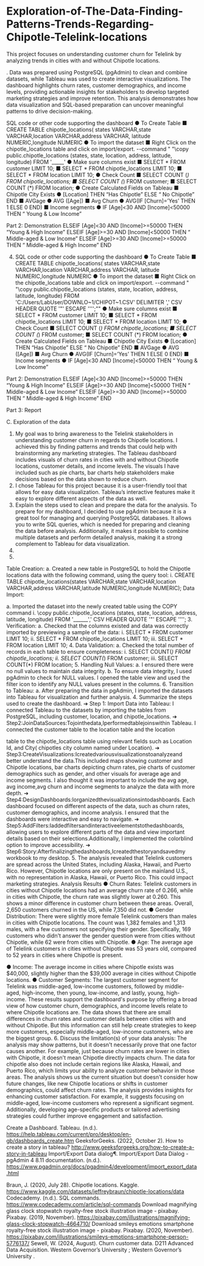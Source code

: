 # Exploration-of-The-Data-Finding-Patterns-Trends-Regarding-Chipotle-Telelink-locations
This project focuses on understanding customer churn for Telelink by analyzing trends in cities with and without Chipotle locations. 

. Data was prepared using PostgreSQL (pgAdmin) to clean and combine datasets, while Tableau was used to create interactive visualizations. 
The dashboard highlights churn rates, customer demographics, and income levels, providing actionable insights for stakeholders to develop targeted 
marketing strategies and improve retention. This analysis demonstrates how data visualization and SQL-based preparation can uncover meaningful
patterns to drive decision-making.

SQL code or other code supporting the dashboard
● To Create Table
■ CREATE TABLE chipotle_locations(
states VARCHAR,state VARCHAR,location VARCHAR,address VARCHAR,
latitude NUMERIC,longitude NUMERIC
● To import the dataset
■ Right Click on the chipotle_locations table and click on import/export.
--command " "\\copy public.chipotle_locations (states, state, location, address, latitude, longitude) FROM '_____'
● Make sure columns exist
■ SELECT *
FROM customer LIMIT 10;
■ SELECT *
FROM chipotle_locations LIMIT 10;
■ SELECT *
FROM location LIMIT 10;
● Check Count
■ SELECT COUNT (*)
FROM chipotle_locations;
■ SELECT COUNT (*)
FROM customer;
■ SELECT COUNT (*)
FROM location;
● Create Calculated Fields on Tableau
■ Chipotle City Exists
● [Location] THEN “Has Chipotle” ELSE “ No Chipotle” END
■ AVGage
● AVG ([Age])
■ Avg Churn
● AVG(IF [Churn]=’Yes’ THEN 1 ELSE 0 END)
■ Income segments
● IF [Age]<30 AND [Income]<50000 THEN “ Young & Low
Income”
     
Part 2: Demonstration
ELSEIF [Age]<30 AND [Income]>=50000 THEN “Young & High Income”
ELSEIF [Age]>=30 AND [Income]<50000 THEN “ Middle-aged & Low Income”
ELSEIF [Age]>=30 AND [Income]>=50000 THEN “ Middle-aged & High Income” END


4. SQL code or other code supporting the dashboard
● To Create Table
■ CREATE TABLE chipotle_locations(
states VARCHAR,state VARCHAR,location VARCHAR,address VARCHAR,
latitude NUMERIC,longitude NUMERIC
● To import the dataset
■ Right Click on the chipotle_locations table and click on import/export.
--command " "\\copy public.chipotle_locations (states, state, location, address, latitude, longitude) FROM 'C:/Users/LabUser/DOWNLO~1/CHIPOT~1.CSV' DELIMITER ',' CSV HEADER QUOTE '\"' ESCAPE '''';""
● Make sure columns exist
■ SELECT *
FROM customer LIMIT 10;
■ SELECT *
FROM chipotle_locations LIMIT 10;
■ SELECT *
FROM location LIMIT 10;
● Check Count
■ SELECT COUNT (*)
FROM chipotle_locations;
■ SELECT COUNT (*)
FROM customer;
■ SELECT COUNT (*)
FROM location;
● Create Calculated Fields on Tableau
■ Chipotle City Exists
● [Location] THEN “Has Chipotle” ELSE “ No Chipotle” END
■ AVGage
● AVG ([Age])
■ Avg Churn
● AVG(IF [Churn]=’Yes’ THEN 1 ELSE 0 END)
■ Income segments
● IF [Age]<30 AND [Income]<50000 THEN “ Young & Low
Income”
     
 Part 2: Demonstration
ELSEIF [Age]<30 AND [Income]>=50000 THEN “Young & High Income”
ELSEIF [Age]>=30 AND [Income]<50000 THEN “ Middle-aged & Low Income”
ELSEIF [Age]>=30 AND [Income]>=50000 THEN “ Middle-aged & High Income” END

Part 3: Report

C. Exploration of the data
1. My goal was to bring awareness to the Telelink stakeholders in understanding
customer churn in regards to Chipotle locations. I achieved this by finding patterns and trends that could help with brainstorming any marketing strategies. The Tableau dashboard includes visuals of churn rates in cities with and without Chipotle locations, customer details, and income levels. The visuals I have included such as pie charts, bar charts help stakeholders make decisions based on the data shown to reduce churn.
2. I chose Tableau for this project because it is a user-friendly tool that allows for easy data visualization. Tableau’s interactive features make it easy to explore different aspects of the data as well.
3. Explain the steps used to clean and prepare the data for the analysis.
To prepare for my dashboard, I decided to use pgAdmin because it is a great tool for managing and querying PostgreSQL databases. It allows you to write SQL queries, which is needed for preparing and cleaning the data before analysis. Additionally, it makes it possible to combine multiple datasets and perform detailed analysis, making it a strong complement to Tableau for data visualization.
  1.
2.
Table Creation:
a. Created a new table in PostgreSQL to hold the Chipotle locations data with the following command, using the query tool:
i. CREATE TABLE chipotle_locations(states VARCHAR,state VARCHAR,location VARCHAR,address VARCHAR,latitude NUMERIC,longitude NUMERIC);
Data Import:

 a. Imported the dataset into the newly created table using the COPY command
i. \copy public.chipotle_locations (states, state, location, address, latitude, longitude) FROM '______',' CSV HEADER QUOTE '\"' ESCAPE '''';
3. Verification:
a. Checked that the columns existed and data was correctly imported by previewing a sample of the data:
i. SELECT * FROM customer LIMIT 10;
ii. SELECT * FROM chipotle_locations LIMIT 10;
iii. SELECT * FROM location LIMIT 10;
4. Data Validation:
a. Checked the total number of records in each table to ensure completeness:
i. SELECT COUNT(*) FROM chipotle_locations;
ii. SELECT COUNT(*) FROM customer;
iii. SELECT COUNT(*) FROM location;
5. Handling Null Values:
a. I ensured there were no null values to maintain data integrity.
b. To ensure data integrity, I used pgAdmin to check for NULL values. I
opened the table view and used the filter icon to identify any NULL values present in the columns.
6. Transition to Tableau:
a. After preparing the data in pgAdmin, I imported the datasets into Tableau for visualization and further analysis.
4. Summarize the steps used to create the dashboard.
➔ Step 1: Import Data into Tableau: I connected Tableau to the datasets by
importing the tables from PostgreSQL, including customer, location, and
chipotle_locations.
➔ Step2:JoinDataSources:Tojointhedata,Iperformedtablejoinswithin
Tableau. I connected the customer table to the location table and the location

 table to the chipotle_locations table using relevant fields such as Location Id,
and City( chipotles city column named under Location).
➔ Step3:CreateVisualizations:Icreatedvariousvisualizationstoanalyzeand better understand the data.This included maps showing customer and Chipotle locations, bar charts depicting churn rates, pie charts of customer demographics such as gender, and other visuals for average age and income segments. I also thought it was important to include the avg age, avg income,avg churn and income segments to analyze the data with more depth.
➔ Step4:DesignDashboards:Iorganizedthevisualizationsintodashboards. Each dashboard focused on different aspects of the data, such as churn rates, customer demographics, and income analysis. I ensured that the dashboards were interactive and easy to navigate.
➔ Step5:AddFilters:Iaddedfiltersandinteractiveelementstothedashboards, allowing users to explore different parts of the data and view important details based on their selections.Additionally, I implemented the colorblind option to improve accessibility.
➔ Step6:Story:Afterfinalizingthedashboards,Icreatedthestoryandsavedmy workbook to my desktop.
5. The analysis revealed that Telelink customers are spread across the United States, including Alaska, Hawaii, and Puerto Rico. However, Chipotle locations are only present on the mainland U.S., with no representation in Alaska, Hawaii, or Puerto Rico. This could impact marketing strategies.
Analysis Results
● Churn Rates: Telelink customers in cities without Chipotle locations had
an average churn rate of 0.266, while in cities with Chipotle, the churn rate was slightly lower at 0.260. This shows a minor difference in customer churn between these areas. Overall, 2,650 customers churned in the US, while 7,350 did not.
● Gender Distribution: There were slightly more female Telelink customers than males in cities with Chipotle locations. The count was 1,382 females and 1,313 males, with a few customers not specifying their gender. Specifically, 169 customers who didn't answer the gender question were from cities without Chipotle, while 62 were from cities with Chipotle.
● Age: The average age of Telelink customers in cities without Chipotle was 53 years old, compared to 52 years in cities where Chipotle is present.
 
● Income: The average income in cities where Chipotle exists was $40,000, slightly higher than the $39,000 average in cities without Chipotle locations.
● Customer Segments: The largest customer segment for Telelink was middle-aged, low-income customers, followed by middle-aged, high-income, then young, low-income, and lastly, young, high-income.
These results support the dashboard's purpose by offering a broad view of how customer churn, demographics, and income levels relate to where Chipotle locations are. The data shows that there are small differences in churn rates and customer details between cities with and without Chipotle. But this information can still help create strategies to keep more customers, especially middle-aged, low-income customers, who are the biggest group.
6. Discuss the limitation(s) of your data analysis:
The analysis may show patterns, but it doesn't necessarily prove that one factor causes another. For example, just because churn rates are lower in cities with Chipotle, it doesn't mean Chipotle directly impacts churn.
The data for chipotle also does not include certain regions like Alaska, Hawaii, and Puerto Rico, which limits your ability to analyze customer behavior in those areas.
The analysis shows us the current situation but doesn't consider how future changes, like new Chipotle locations or shifts in customer demographics, could affect churn rates.
The analysis provides insights for enhancing customer satisfaction. For example, it suggests focusing on middle-aged, low-income customers who represent a significant segment. Additionally, developing age-specific products or tailored advertising strategies could further improve engagement and satisfaction.


Create a Dashboard. Tableau. (n.d.). https://help.tableau.com/current/pro/desktop/en-gb/dashboards_create.htm
GeeksforGeeks. (2022, October 2). How to create a story in tableau? http://www.geeksforgeeks.org/how-to-create-a-story-in-tableau
Import/Export Data dialog¶. Import/Export Data Dialog - pgAdmin 4 8.11 documentation. (n.d.). https://www.pgadmin.org/docs/pgadmin4/development/import_export_data.html



Braun, J. (2020, July 28). Chipotle locations. Kaggle. https://www.kaggle.com/datasets/jeffreybraun/chipotle-locations/data
Codecademy. (n.d.). SQL commands. https://www.codecademy.com/article/sql-commands
Download magnifying glass clock stopwatch royalty-free stock illustration image - pixabay. Pixabay. (2019, November). https://pixabay.com/illustrations/magnifying-glass-clock-stopwatch-4664710/
Download smileys emotions smartphone royalty-free stock illustration image - pixabay. Pixabay. (2020, November). https://pixabay.com/illustrations/smileys-emotions-smartphone-person-5776137/
Sewell, W. (2024, August). Churn customer data. D211 Advanced Data Acquisition. Western Governor’s University ; Western Governor’s University .
